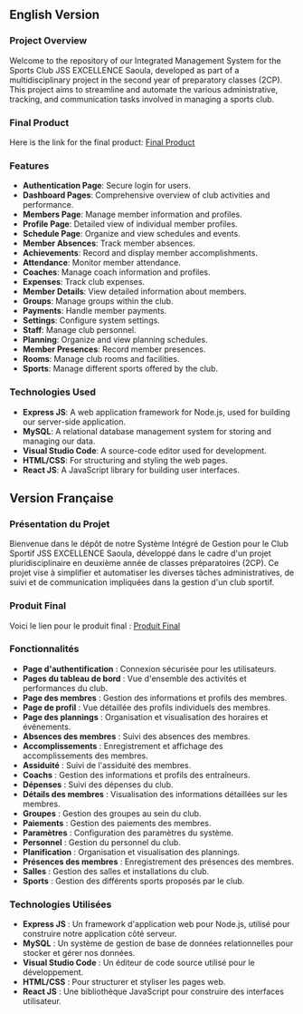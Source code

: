 ## English Version

### Project Overview

Welcome to the repository of our Integrated Management System for the Sports Club JSS EXCELLENCE Saoula, developed as part of a multidisciplinary project in the second year of preparatory classes (2CP). This project aims to streamline and automate the various administrative, tracking, and communication tasks involved in managing a sports club.

### Final Product

Here is the link for the final product: [Final Product](https://drive.google.com/file/d/1hBCuPEtvsee5epnBB1vp5Ps0k2yUcRKe/view?usp=sharing)

### Features

- **Authentication Page**: Secure login for users.
- **Dashboard Pages**: Comprehensive overview of club activities and performance.
- **Members Page**: Manage member information and profiles.
- **Profile Page**: Detailed view of individual member profiles.
- **Schedule Page**: Organize and view schedules and events.
- **Member Absences**: Track member absences.
- **Achievements**: Record and display member accomplishments.
- **Attendance**: Monitor member attendance.
- **Coaches**: Manage coach information and profiles.
- **Expenses**: Track club expenses.
- **Member Details**: View detailed information about members.
- **Groups**: Manage groups within the club.
- **Payments**: Handle member payments.
- **Settings**: Configure system settings.
- **Staff**: Manage club personnel.
- **Planning**: Organize and view planning schedules.
- **Member Presences**: Record member presences.
- **Rooms**: Manage club rooms and facilities.
- **Sports**: Manage different sports offered by the club.


### Technologies Used

- **Express JS**: A web application framework for Node.js, used for building our server-side application.
- **MySQL**: A relational database management system for storing and managing our data.
- **Visual Studio Code**: A source-code editor used for development.
- **HTML/CSS**: For structuring and styling the web pages.
- **React JS**: A JavaScript library for building user interfaces.


## Version Française

### Présentation du Projet

Bienvenue dans le dépôt de notre Système Intégré de Gestion pour le Club Sportif JSS EXCELLENCE Saoula, développé dans le cadre d'un projet pluridisciplinaire en deuxième année de classes préparatoires (2CP). Ce projet vise à simplifier et automatiser les diverses tâches administratives, de suivi et de communication impliquées dans la gestion d'un club sportif.

### Produit Final

Voici le lien pour le produit final : [Produit Final](https://drive.google.com/file/d/1hBCuPEtvsee5epnBB1vp5Ps0k2yUcRKe/view?usp=sharing)

### Fonctionnalités

- **Page d'authentification** : Connexion sécurisée pour les utilisateurs.
- **Pages du tableau de bord** : Vue d'ensemble des activités et performances du club.
- **Page des membres** : Gestion des informations et profils des membres.
- **Page de profil** : Vue détaillée des profils individuels des membres.
- **Page des plannings** : Organisation et visualisation des horaires et événements.
- **Absences des membres** : Suivi des absences des membres.
- **Accomplissements** : Enregistrement et affichage des accomplissements des membres.
- **Assiduité** : Suivi de l'assiduité des membres.
- **Coachs** : Gestion des informations et profils des entraîneurs.
- **Dépenses** : Suivi des dépenses du club.
- **Détails des membres** : Visualisation des informations détaillées sur les membres.
- **Groupes** : Gestion des groupes au sein du club.
- **Paiements** : Gestion des paiements des membres.
- **Paramètres** : Configuration des paramètres du système.
- **Personnel** : Gestion du personnel du club.
- **Planification** : Organisation et visualisation des plannings.
- **Présences des membres** : Enregistrement des présences des membres.
- **Salles** : Gestion des salles et installations du club.
- **Sports** : Gestion des différents sports proposés par le club.

### Technologies Utilisées

- **Express JS** : Un framework d'application web pour Node.js, utilisé pour construire notre application côté serveur.
- **MySQL** : Un système de gestion de base de données relationnelles pour stocker et gérer nos données.
- **Visual Studio Code** : Un éditeur de code source utilisé pour le développement.
- **HTML/CSS** : Pour structurer et styliser les pages web.
- **React JS** : Une bibliothèque JavaScript pour construire des interfaces utilisateur.
